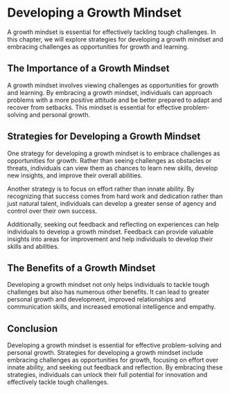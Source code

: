 Developing a Growth Mindset
============================================================================

A growth mindset is essential for effectively tackling tough challenges. In this chapter, we will explore strategies for developing a growth mindset and embracing challenges as opportunities for growth and learning.

The Importance of a Growth Mindset
----------------------------------

A growth mindset involves viewing challenges as opportunities for growth and learning. By embracing a growth mindset, individuals can approach problems with a more positive attitude and be better prepared to adapt and recover from setbacks. This mindset is essential for effective problem-solving and personal growth.

Strategies for Developing a Growth Mindset
------------------------------------------

One strategy for developing a growth mindset is to embrace challenges as opportunities for growth. Rather than seeing challenges as obstacles or threats, individuals can view them as chances to learn new skills, develop new insights, and improve their overall abilities.

Another strategy is to focus on effort rather than innate ability. By recognizing that success comes from hard work and dedication rather than just natural talent, individuals can develop a greater sense of agency and control over their own success.

Additionally, seeking out feedback and reflecting on experiences can help individuals to develop a growth mindset. Feedback can provide valuable insights into areas for improvement and help individuals to develop their skills and abilities.

The Benefits of a Growth Mindset
--------------------------------

Developing a growth mindset not only helps individuals to tackle tough challenges but also has numerous other benefits. It can lead to greater personal growth and development, improved relationships and communication skills, and increased emotional intelligence and empathy.

Conclusion
----------

Developing a growth mindset is essential for effective problem-solving and personal growth. Strategies for developing a growth mindset include embracing challenges as opportunities for growth, focusing on effort over innate ability, and seeking out feedback and reflection. By embracing these strategies, individuals can unlock their full potential for innovation and effectively tackle tough challenges.
